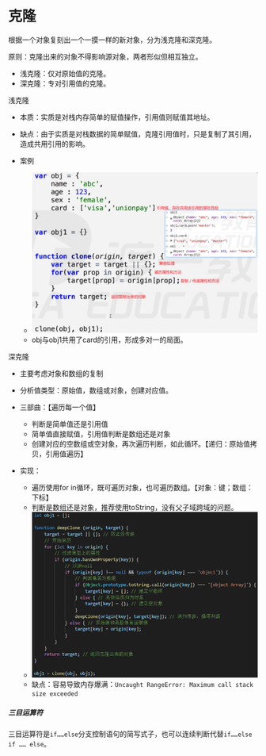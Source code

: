 # 克隆

根据一个对象复刻出一个一摸一样的新对象，分为浅克隆和深克隆。

原则：克隆出来的对象不得影响源对象，两者形似但相互独立。

- 浅克隆：仅对原始值的克隆。
- 深克隆：专对引用值的克隆。

浅克隆

- 本质：实质是对栈内存简单的赋值操作，引用值则赋值其地址。
- 缺点：由于实质是对栈数据的简单赋值，克隆引用值时，只是复制了其引用，造成共用引用的影响。

- 案例
  - <img src="第十一节.assets/image-20220328171939581.png" alt="image-20220328171939581" style="zoom: 67%;" />  
  - obj与obj1共用了card的引用，形成多对一的局面。

深克隆

-  主要考虑对象和数组的复制
-  分析值类型：原始值，数组或对象，创建对应值。
-  三部曲：【遍历每一个值】
   -  判断是简单值还是引用值
   -  简单值直接赋值，引用值判断是数组还是对象
   -  创建对应的空数组或空对象，再次遍历判断，如此循环。【递归：原始值拷贝，引用值遍历】

-  实现：
   -  遍历使用for in循环，既可遍历对象，也可遍历数组。【对象：键；数组：下标】
   -  判断是数组还是对象，推荐使用toString，没有父子域跨域的问题。
   -  <img src="第十一节.assets/image-20220329172045173.png" alt="image-20220329172045173" style="zoom:80%;" /> 
   -  缺点：容易导致内存爆满：`Uncaught RangeError: Maximum call stack size exceeded`

##### 三目运算符

三目运算符是`if……else`分支控制语句的简写式子，也可以连续判断代替`if……else if …… else`。
